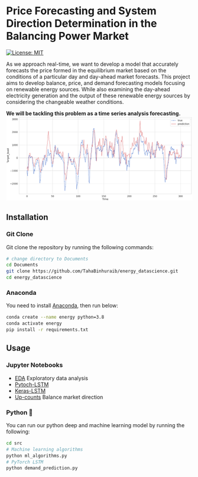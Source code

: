 # Price Forecasting and System Direction Determination in the Balancing Power Market
[![License: MIT](https://img.shields.io/badge/License-MIT-yellow.svg)](https://opensource.org/licenses/MIT)


As we approach real-time, we want to develop a model that accurately forecasts the price formed in the
equilibrium market based on the conditions of a particular day and day-ahead market forecasts.
This project aims to develop balance, price, and demand forecasting models focusing on renewable energy sources. While also examining the day-ahead electricity generation and the output of these renewable energy sources by considering the changeable weather conditions.

**We will be tackling this problem as a time series analysis forecasting.**
![](images/readme_2.png)

## Installation
### Git Clone
Git clone the repository by running the following commands:
```bash
# change directory to Documents
cd Documents
git clone https://github.com/TahaBinhuraib/energy_datascience.git
cd energy_datascience
```
### Anaconda
You need to install [Anaconda](https://www.anaconda.com/products/distribution), then run below:
```bash
conda create --name energy python=3.8
conda activate energy
pip install -r requirements.txt
```

## Usage
### Jupyter Notebooks
* [EDA](EDA.ipynb) Exploratory data analysis
* [Pytoch-LSTM](lstm.ipynb)
* [Keras-LSTM](keras_bidirectional_lstm.ipynb)
* [Up-counts](up_counts.ipynb) Balance market direction

### Python :snake:
You can run our python deep and machine learning model by running the following:
```bash
cd src
# Machine learning algorithms
python ml_algorithms.py
# PyTorch LSTM
python demand_prediction.py
```
